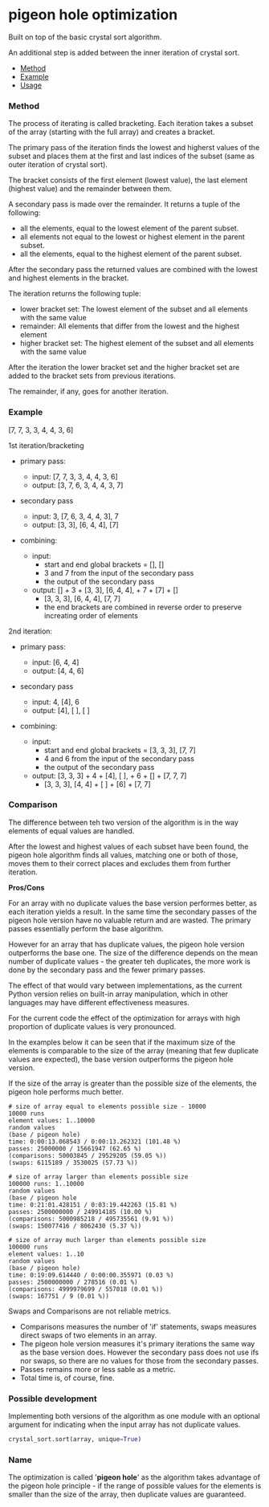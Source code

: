 # pigeon hole optimization

Built on top of the basic crystal sort algorithm.

An additional step is added between the inner iteration of crystal sort.

* [Method](#method)
* [Example](#example)
* [Usage](#usage)

### Method

The process of iterating is called bracketing. Each iteration takes a subset of the array (starting with the full array) and creates a bracket.

The primary pass of the iteration finds the lowest and higherst values of the subset and places them at the first and last indices of the subset (same as outer iteration of crystal sort).

The bracket consists of the first element (lowest value), the last element (highest value) and the remainder between them.

A secondary pass is made over the remainder. It returns a tuple of the following:

- all the elements, equal to the lowest element of the parent subset.
- all elements not equal to the lowest or highest element in the parent subset.
- all the elements, equal to the highest element of the parent subset.

After the secondary pass the returned values are combined with the lowest and highest elements in the bracket.

The iteration returns the following tuple:

- lower bracket set: The lowest element of the subset and all elements with the same value
- remainder: All elements that differ from the lowest and the highest element
- higher bracket set: The highest element of the subset and all elements with the same value

After the iteration the lower bracket set and the higher bracket set are added to the bracket sets from previous iterations.

The remainder, if any, goes for another iteration.

### Example

[7, 7, 3, 3, 4, 4, 3, 6]

1st iteration/bracketing

- primary pass:
  
  - input: [7, 7, 3, 3, 4, 4, 3, 6]
  - output: [3, 7, 6, 3, 4, 4, 3, 7]

- secondary pass
  
  - input: 3, [7, 6, 3, 4, 4, 3], 7
  - output: [3, 3], [6, 4, 4], [7]

- combining:
  
  - input:
    - start and end global brackets = [], []
    - 3 and 7 from the input of the secondary pass
    - the output of the secondary pass
  - output: [] + 3 + [3, 3], [6, 4, 4], + 7 + [7] + []
    - [3, 3, 3], [6, 4, 4], [7, 7]
    - the end brackets are combined in reverse order to preserve increating order of elements

2nd iteration:

- primary pass:
  
  - input: [6, 4, 4]
  - output: [4, 4, 6]

- secondary pass
  
  - input: 4, [4], 6
  - output: [4], [ ], [ ]

- combining:
  
  - input:
    - start and end global brackets = [3, 3, 3], [7, 7]
    - 4 and 6 from the input of the secondary pass
    - the output of the secondary pass
  - output: [3, 3, 3] + 4 + [4], [ ], + 6 + [] + [7, 7, 7]
    - [3, 3, 3], [4, 4] + [ ] + [6] + [7, 7]

### Comparison

The difference between teh two version of the algorithm is in the way elements of equal values are handled.

After the lowest and highest values of each subset have been found, the pigeon hole algorithm finds all values, matching one or both of those, moves them to their correct places and excludes them from further iteration.

**Pros/Cons**

For an array with no duplicate values the base version performes better, as each iteration yields a result. In the same time the secondary passes of the pigeon hole version have no valuable return and are wasted. The primary passes essentially perform the base algorithm.

However for an array that has duplicate values, the pigeon hole version outperforms the base one. The size of the difference depends on the mean number of duplicate values - the greater teh duplicates, the more work is done by the secondary pass and the fewer primary passes.

The effect of that would vary between implementations, as the current Python version relies on built-in array manipulation, which in other languages may have different effectiveness measures.

For the current code the effect of the optimization for arrays with high proportion of duplicate values is very pronounced.

In the examples below it can be seen that if the maximum size of the elements is comparable to the size of the array (meaning that few duplicate values are expected), the base version outperforms the pigeon hole version.

If the size of the array is greater than the possible size of the elements, the pigeon hole performs much better.

```
# size of array equal to elements possible size - 10000
10000 runs
element values: 1..10000
random values
(base / pigeon hole)
time: 0:00:13.068543 / 0:00:13.262321 (101.48 %)
passes: 25000000 / 15661947 (62.65 %)
(comparisons: 50003845 / 29529205 (59.05 %))
(swaps: 6115189 / 3530025 (57.73 %))

# size of array larger than elements possible size
100000 runs: 1..10000
random values
(base / pigeon hole
time: 0:21:01.428151 / 0:03:19.442263 (15.81 %)
passes: 2500000000 / 249914185 (10.00 %)
(comparisons: 5000985218 / 495735561 (9.91 %))
(swaps: 150077416 / 8062430 (5.37 %))

# size of array much larger than elements possible size
100000 runs
element values: 1..10
random values
(base / pigeon hole)
time: 0:19:09.614440 / 0:00:00.355971 (0.03 %)
passes: 2500000000 / 278516 (0.01 %)
(comparisons: 4999979699 / 557018 (0.01 %))
(swaps: 167751 / 9 (0.01 %))
```

Swaps and Comparisons are not reliable metrics.
* Comparisons measures the number of 'if' statements, swaps measures direct swaps of two elements in an array.
* The pigeon hole version measures it's primary iterations the same way as the base version does. However the secondary pass does not use ifs nor swaps, so there are no values for those from the secondary passes.
* Passes remains more or less sable as a metric.
* Total time is, of course, fine.

### Possible development

Implementing both versions of the algorithm as one module with an optional argument for indicating when the input array has not duplicate values.

```python
crystal_sort.sort(array, unique=True)
```

### Name

The optimization is called '**pigeon hole**' as the algorithm takes advantage of the pigeon hole principle - if the range of possible values for the elements is smaller than the size of the array, then duplicate values are guaranteed.